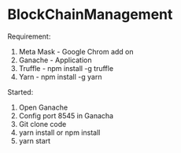 # BlockChainManagement
Requirement:
1. Meta Mask - Google Chrom add on
2. Ganache - Application
3. Truffle -  npm install -g truffle
4. Yarn - npm install -g yarn

Started:
1. Open Ganache
2. Config port 8545 in Ganacha
3. Git clone code
4. yarn install or npm install
5. yarn start

